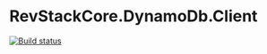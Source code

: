 # RevStackCore.DynamoDb.Client

[![Build status](https://ci.appveyor.com/api/projects/status/62vnqayhp1420wcr?svg=true)](https://ci.appveyor.com/project/tachyon1337/dynamodb-client)







